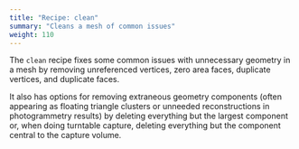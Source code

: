 ```yaml
---
title: "Recipe: clean"
summary: "Cleans a mesh of common issues"
weight: 110
---
```


The `clean` recipe fixes some common issues with unnecessary geometry in a mesh by removing unreferenced vertices, zero area faces, duplicate vertices, and duplicate faces.

It also has options for removing extraneous geometry components (often appearing as floating triangle clusters or unneeded reconstructions in photogrammetry results) by deleting everything but the largest component or, when doing turntable capture, deleting everything but the component central to the capture volume.